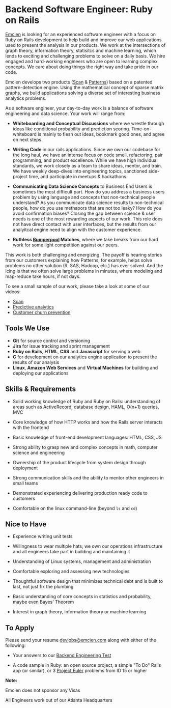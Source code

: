 # Backend Software Engineer: Ruby on Rails

[Emcien](http://emcien.com/) is looking for an experienced software engineer
with a focus on Ruby on Rails development to help build and improve our web
applications used to present the analysis in our products. We work at the
intersections of graph theory, information theory, statisitcs and machine
learning, which lends to exciting and challenging problems to solve on a daily
basis. We hire engaged and hard-working engineers who are open to learning
complex concepts. We care about doing things the right way and take pride in
our code.

Emcien develops two products ([Scan](http://emcien.com/scan/) &
[Patterns](http://emcien.com/patterns/)) based on a patented pattern-detection
engine. Using the mathematical concept of sparse matrix graphs, we build
applications solving a diverse set of interesting business analytics problems.

As a software engineer, your day-to-day work is a balance of software
engineering and data science. Your work will range from:

* **Whiteboarding and Conceptual Discussions** where we wrestle through ideas
  like conditional probability and prediction scoring. Time-on-whiteboard is
  mainly to flesh out ideas, bookmark good ones, and agree on next steps.

* **Writing Code** in our rails applications. Since we own our codebase for the
  long haul, we have an intense focus on code smell, refactoring, pair
  programming, and product excellence. While we have high individual standards,
  we work closely as a team to share ideas, mentor, and train. We have weekly
  deep-dives into engineering topics, sanctioned side-project time, and
  participate in meetups & hackathons.

* **Communicating Data Science Concepts** to Business End Users is sometimes
  the most difficult part. How do you address a business users problem by using
  language and concepts that non-technical people understand? As you
  communicate data science results to non-technical people, how do you use
  methapors that are not too leaky? How do you avoid confirmation biases?
  Closing the gap between science & user needs is one of the most rewarding
  aspects of our work. This role does not have direct contact with user
  interfaces, but the results from our analyitcal engine need to align with the
  customer experience.

* **Ruthless [Bumperpool](https://en.wikipedia.org/wiki/Bumper_pool) Matches**,
  where we take breaks from our hard work for some light competition against
  our peers.

This work is both challenging and energizing. The payoff is hearing stories
from our customers explaining how Patterns, for example, helps solve problems
no other solution (R, SAS, Hadoop, etc.) has ever solved. And the icing is that
we often solve large problems in minutes, where modeling and map-reduce take
hours, if not days.

To see a small sample of our work, please take a look at some of our videos:

  * [Scan](https://www.youtube.com/watch?v=na4RSwQT_DQ)
  * [Predictive analytics](https://www.youtube.com/watch?v=7kI9LEHMFbU)
  * [Customer churn prevention](https://www.youtube.com/watch?v=NywaC0EBAh8)


## Tools We Use

* **Git** for source control and versioning
* **Jira** for issue tracking and sprint management
* **Ruby on Rails**, **HTML**, **CSS** and **Javascript** for serving a web
* **C** for development on our analytics engine
  application to present the results of our analysis
* **Linux**, **Amazon Web Services** and **Virtual Machines** for building
  and deploying our applications


## Skills & Requirements

* Solid working knowledge of Ruby and Ruby on Rails: understanding of areas
  such as ActiveRecord, database design, HAML, O(n+1) queries, MVC

* Core knowledge of how HTTP works and how the Rails server interacts with the
  frontend

* Basic knowledge of front-end development languages: HTML, CSS, JS

* Strong ability to grasp new and complex concepts in math, computer science
  and engineering

* Ownership of the product lifecycle from system design through deployment

* Strong communication skills and the ability to mentor other engineers in
  small teams

* Demonstrated experiencing delivering production ready code to customers

* Comfortable on the linux command-line (beyond `ls` and `cd`)


## Nice to Have

* Experience writing unit tests

* Willingness to wear multiple hats; we own our operations infrastructure
  and all engineers take part in building and maintaining it

* Understanding of Linux systems, management and administration

* Comfortable exploring and assessing new technologies

* Thoughtful software design that minimizes technical debt and is built to
  last, not just fix the plumbing

* Basic understanding of core concepts in statistics and probability, maybe
  even Bayes' Theorem

* Interest in graph theory, information theory or machine learning


## To Apply

Please send your resume [devjobs@emcien.com](mailto:devjobs@emcien.com) along
with either of the following:

* Your answers to our [Backend Engineering Test](https://github.com/emcien/jobs/blob/master/tests/backend_test.md)

* A code sample in Ruby: an open source project, a simple "To Do" Rails app (or
  similar), or 3 [Project Euler](https://projecteuler.net/) problems from ID 15
  or higher

**Note:**

Emcien does not sponsor any Visas

All Engineers work out of our Atlanta Headquarters
